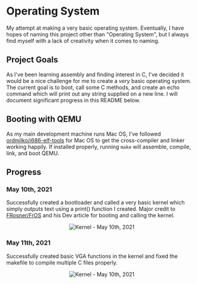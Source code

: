 # Operating System
My attempt at making a very basic operating system. Eventually, I have hopes of naming this project other than 
"Operating System", but I always find myself with a lack of creativity when it comes to naming.

## Project Goals
As I've been learning assembly and finding interest in C, I've decided it would be a nice challenge for me to create a 
*very* basic operating system. The current goal is to boot, call some C methods, and create an echo command which will 
print out any string supplied on a new line. I will document significant progress in this README below.

## Booting with QEMU
As my main development machine runs Mac OS, I've followed 
[ordmilko/i686-elf-tools](https://github.com/lordmilko/i686-elf-tools#mac-os-x) for Mac OS to get the cross-compiler 
and linker working happily. If installed properly, running `make` will assemble, compile, link, and boot QEMU. 


## Progress
### May 10th, 2021
Successfully created a bootloader and called a very basic kernel which simply outputs text using a print() 
function I created. Major credit to [FRosner/FrOS](https://github.com/FRosner/FrOS/tree/minimal-c-kernel) and his Dev 
article for booting and calling the kernel. 
<p align="center">
  <img alt="Kernel - May 10th, 2021" src="https://raw.githubusercontent.com/alexsobiek/operating-system/main/docs/kernel-may10-2021.png">
</p>

### May 11th, 2021
Successfully created basic VGA functions in the kernel and fixed the makefile to compile multiple C files properly. 
<p align="center">
  <img alt="Kernel - May 10th, 2021" src="https://raw.githubusercontent.com/alexsobiek/operating-system/main/docs/kernel-may11-2021.png">
</p>